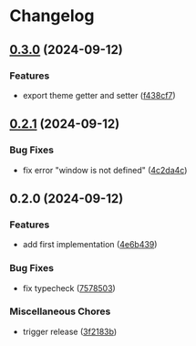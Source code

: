 # Changelog

## [0.3.0](https://github.com/ocavue/astro-theme-toggle/compare/v0.2.1...v0.3.0) (2024-09-12)


### Features

* export theme getter and setter ([f438cf7](https://github.com/ocavue/astro-theme-toggle/commit/f438cf751b59414903932694a87620f56c305d4c))

## [0.2.1](https://github.com/ocavue/astro-theme-toggle/compare/v0.2.0...v0.2.1) (2024-09-12)


### Bug Fixes

* fix error "window is not defined" ([4c2da4c](https://github.com/ocavue/astro-theme-toggle/commit/4c2da4c19d64c25f4c1409d1a7ad24cf9570e3bb))

## 0.2.0 (2024-09-12)


### Features

* add first implementation ([4e6b439](https://github.com/ocavue/astro-theme-toggle/commit/4e6b439caa8c5031e0d51029bdec9143a25d2b4b))


### Bug Fixes

* fix typecheck ([7578503](https://github.com/ocavue/astro-theme-toggle/commit/7578503404d4021b0da989d1bd36350a9f6f97b7))


### Miscellaneous Chores

* trigger release ([3f2183b](https://github.com/ocavue/astro-theme-toggle/commit/3f2183babdbd59a139da7b00a2f0680043a6cabe))
